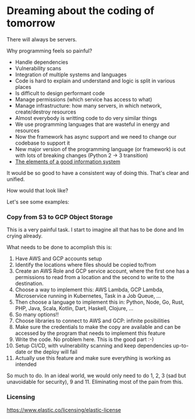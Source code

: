 # Dreaming about the coding of tomorrow
There will always be servers.

Why programming feels so painful?
- Handle dependencies
- Vulnerability scans
- Integration of multiple systems and languages
- Code is hard to explain and understand and logic is split in various places
- Is difficult to design performant code
- Manage permissions (which service has access to what)
- Manage infrastructure: how many servers, in which network, create/destroy resources
- Almost everybody is writting code to do very similar things
- We use programming languages that are wasteful in energy and resources
- Now the framework has async support and we need to change our codebase to support it
- New major version of the programming language (or framework) is out with lots of breaking changes (Python 2 -> 3 transition)
- [The elements of a good information system](https://github.com/fpereiro/elements)


It would be so good to have a consistent way of doing this. That's clear and unified.

How would that look like?

Let's see some examples:

### Copy from S3 to GCP Object Storage
This is a very painful task. I start to imagine all that has to be done and Im crying already.

What needs to be done to acomplish this is:
1. Have AWS and GCP accounts setup
2. Identify the locations where files should be copied to/from
3. Create an AWS Role and GCP service account, where the first one has a permissions to read from a location and the second to write to the destination.
4. Choose a way to implement this: AWS Lambda, GCP Lambda, Microservice running in Kubernetes, Task in a Job Queue, ...
5. Then choose a language to implement this in: Python, Node, Go, Rust, PHP, Java, Scala, Kotlin, Dart, Haskell, Clojure, ...
6. So many options!!
7. Choose libraries to connect to AWS and GCP: infinite posibilities
8. Make sure the credentials to make the copy are available and can be accessed by the program that needs to implement this feature
9. Write the code. No problem here. This is the good part :-)
10. Setup CI/CD, with vulnerability scanning and keep dependencies up-to-date or the deploy will fail
11. Actually use this feature and make sure everything is working as intended

So much to do. In an ideal world, we would only need to do 1, 2, 3 (sad but unavoidable for security), 9 and 11. Eliminating most of the pain from this.



### Licensing

https://www.elastic.co/licensing/elastic-license
